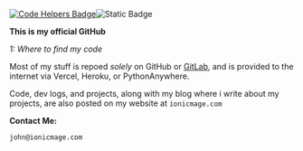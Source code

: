 [![Code Helpers Badge](https://www.codetriage.com/codetriage/codetriage/badges/users.svg)](https://codetriage.com/codetriage/codetriage)![Static Badge](https://img.shields.io/badge/we_are_penn_state!-041E42)


**This is my official GitHub** 

*1: Where to find my code*

Most of my stuff is repoed *solely* on GitHub or [GitLab](https://gitlab.com/ionicmage), and is provided to the internet via Vercel, Heroku, or PythonAnywhere. 

Code, dev logs, and projects, along with my blog where i write about my projects, are also posted on my website at ```ionicmage.com```

**Contact Me:**

```john@ionicmage.com```
